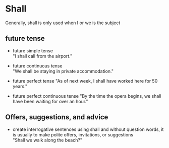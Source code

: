 # Shall
Generally, shall is only used when I or we is the subject

## future tense
* future simple tense  
"I shall call from the airport."

* future continuous tense  
"We shall be staying in private accommodation."

* future perfect tense
"As of next week, I shall have worked here for 50 years." 

* future perfect continuous tense 
"By the time the opera begins, we shall have been waiting for over an hour."

## Offers, suggestions, and advice
* create interrogative sentences using shall and without question words, it is usually to make polite offers, invitations, or suggestions  
"Shall we walk along the beach?"